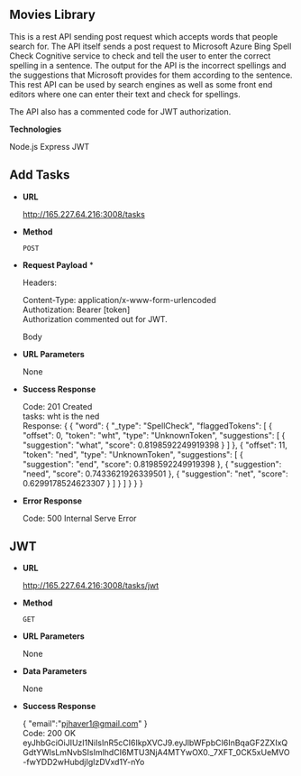 **Movies Library**
----
This is a rest API sending post request which accepts words that people search for. The API itself sends a post request to Microsoft Azure Bing Spell Check Cognitive service to check and tell the user to enter the correct spelling in a sentence.
The output for the API is the incorrect spellings and the suggestions that Microsoft provides for them according to the sentence. 
This rest API can be used by search engines as well as some front end editors where one can enter their text and check for spellings.

The API also has a commented code for JWT authorization.


**Technologies**

Node.js
Express
JWT

**Add Tasks**
----

* **URL**

  http://165.227.64.216:3008/tasks

* **Method**

  `POST`

* **Request Payload** *

  Headers: 
  
  Content-Type: application/x-www-form-urlencoded<br />
  Authotization: Bearer [token]<br />
  Authorization commented out for JWT.<br />
  
  Body
  
* **URL Parameters** 

  None
  

* **Success Response** 

  Code: 201 Created <br />
  tasks: wht is the ned<br />
  Response: {
    {
    "word": {
        "_type": "SpellCheck",
        "flaggedTokens": [
            {
                "offset": 0,
                "token": "wht",
                "type": "UnknownToken",
                "suggestions": [
                    {
                        "suggestion": "what",
                        "score": 0.8198592249919398
                    }
                ]
            },
            {
                "offset": 11,
                "token": "ned",
                "type": "UnknownToken",
                "suggestions": [
                    {
                        "suggestion": "end",
                        "score": 0.8198592249919398
                    },
                    {
                        "suggestion": "need",
                        "score": 0.7433621926339501
                    },
                    {
                        "suggestion": "net",
                        "score": 0.6299178524623307
                    }
                ]
            }
        ]
    }
}
}

* **Error Response**

  Code: 500 Internal Serve Error<br />
 
**JWT**
----
* **URL** 

  http://165.227.64.216:3008/tasks/jwt

* **Method** 

  `GET`

* **URL Parameters** 

  None

* **Data Parameters** 

  None

* **Success Response** 

  
  {
	"email":"pjhaver1@gmail.com"
  }
  <br />
  Code: 200 OK <br />
  eyJhbGciOiJIUzI1NiIsInR5cCI6IkpXVCJ9.eyJlbWFpbCI6InBqaGF2ZXIxQGdtYWlsLmNvbSIsImlhdCI6MTU3NjA4MTYwOX0._7XFT_0CK5xUeMVO-fwYDD2wHubdjIgIzDVxd1Y-nYo
  
  
